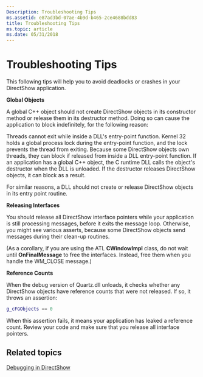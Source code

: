 ```yaml
---
Description: Troubleshooting Tips
ms.assetid: e87ad3bd-07ae-4b9d-b465-2ce4688bdd83
title: Troubleshooting Tips
ms.topic: article
ms.date: 05/31/2018
---
```


# Troubleshooting Tips

This following tips will help you to avoid deadlocks or crashes in your DirectShow application.

**Global Objects**

A global C++ object should not create DirectShow objects in its constructor method or release them in its destructor method. Doing so can cause the application to block indefinitely, for the following reason:

Threads cannot exit while inside a DLL's entry-point function. Kernel 32 holds a global process lock during the entry-point function, and the lock prevents the thread from exiting. Because some DirectShow objects own threads, they can block if released from inside a DLL entry-point function. If an application has a global C++ object, the C runtime DLL calls the object's destructor when the DLL is unloaded. If the destructor releases DirectShow objects, it can block as a result.

For similar reasons, a DLL should not create or release DirectShow objects in its entry point routine.

**Releasing Interfaces**

You should release all DirectShow interface pointers while your application is still processing messages, before it exits the message loop. Otherwise, you might see various asserts, because some DirectShow objects send messages during their clean-up routines.

(As a corollary, if you are using the ATL **CWindowImpl** class, do not wait until **OnFinalMessage** to free the interfaces. Instead, free them when you handle the WM\_CLOSE message.)

**Reference Counts**

When the debug version of Quartz.dll unloads, it checks whether any DirectShow objects have reference counts that were not released. If so, it throws an assertion:


```C++
g_cFGObjects == 0 
```



When this assertion fails, it means your application has leaked a reference count. Review your code and make sure that you release all interface pointers.

## Related topics

<dl> <dt>

[Debugging in DirectShow](debugging-in-directshow.md)
</dt> </dl>

 

 



